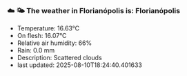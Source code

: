 ### ☁️ 🌤️  The weather in Florianópolis is: Florianópolis

- Temperature: 16.63°C
- On flesh: 16.07°C
- Relative air humidity: 66%
- Rain: 0.0 mm
- Description: Scattered clouds
- last updated: 2025-08-10T18:24:40.401633
